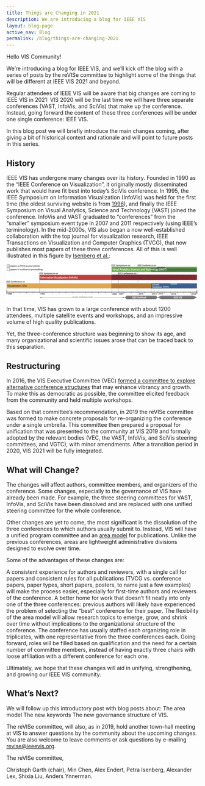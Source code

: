 ```yaml
---
title: Things are Changing in 2021
description: We are introducing a blog for IEEE VIS
layout: blog-page
active_nav: Blog
permalink: /blog/things-are-changing-2021
---
```


Hello VIS Community!

We’re introducing a blog for IEEE VIS, and we’ll kick off the blog with a series of posts by the reVISe committee to highlight some of the things that will be different at IEEE VIS 2021 and beyond.

Regular attendees of IEEE VIS will be aware that big changes are coming to IEEE VIS in 2021: VIS 2020 will be the last time we will have three separate conferences (VAST, InfoVis, and SciVis) that make up the conference. Instead, going forward the content of these three conferences will be under one single conference: IEEE VIS.

In this blog post we will briefly introduce the main changes coming, after giving a bit of historical context and rationale and will point to future posts in this series.

## History
IEEE VIS has undergone many changes over its history. Founded in 1990 as the “IEEE Conference on Visualization”, it originally mostly disseminated work that would have fit best into today’s SciVis conference. In 1995, the IEEE Symposium on Information Visualization (InfoVis) was held for the first time (the oldest surviving website is from [1996](https://www.hpc.msstate.edu/conferences/vis96/)), and finally the IEEE Symposium on Visual Analytics, Science and Technology (VAST) joined the conference. InfoVis and VAST graduated to “conferences” from the “smaller” symposium event type in 2007 and 2011 respectively (using IEEE’s terminology). In the mid-2000s, VIS also began a now well-established collaboration with the top journal for visualization research, IEEE Transactions on Visualization and Computer Graphics (TVCG), that now publishes most papers of these three conferences. All of this is well illustrated in this figure by [Isenberg et al.](https://sites.google.com/site/vispubdata/home):

![](assets/posts/HistoryUpdate2018.jpg)

In that time, VIS has grown to a large conference with about 1200 attendees, multiple satellite events and workshops, and an impressive volume of high quality publications.

Yet, the three-conference structure was beginning to show its age, and many organizational and scientific issues arose that can be traced back to this separation.

## Restructuring
In 2016, the VIS Executive Committee (VEC) [formed a committee to explore alternative conference structures](http://ieeevis.org/governance/restructuring) that may enhance vibrancy and growth. To make this as democratic as possible, the committee elicited feedback from the community and held multiple workshops.

Based on that committee’s recommendation, in 2019 the reVISe committee was formed to make concrete proposals for re-organizing the conference under a single umbrella. This committee then prepared a proposal for unification that was presented to the community at VIS 2019 and formally adopted by the relevant bodies (VEC, the VAST, InfoVis, and SciVis steering committees, and VGTC), with minor amendments. After a transition period in 2020, VIS 2021 will be fully integrated.

## What will Change?

The changes will affect authors, committee members, and organizers of the conference. Some changes, especially to the governance of VIS have already been made. For example, the three steering committees for VAST, InfoVis, and SciVis have been dissolved and are replaced with one unified steering committee for the whole conference.

Other changes are yet to come, the most significant is the dissolution of the three conferences to which authors usually submit to. Instead, VIS will have a unified program committee and an [area model](http://ieeevis.org/governance/area-model) for publications. Unlike the previous conferences, areas are lightweight administrative divisions designed to evolve over time.

Some of the advantages of these changes are:

A consistent experience for authors and reviewers, with a single call for papers and consistent rules for all publications (TVCG vs. conference papers, paper types, short papers, posters, to name just a few examples) will make the process easier, especially for first-time authors and reviewers of the conference.
A better home for work that doesn’t fit neatly into only one of the three conferences: previous authors will likely have experienced the problem of selecting the “best” conference for their paper.
The flexibility of the area model will allow research topics to emerge, grow, and shrink over time without implications to the organizational structure of the conference.
The conference has usually staffed each organizing role in triplicates, with one representative from the three conferences each. Going forward, roles will be filled based on qualification and the need for a certain number of committee members, instead of having exactly three chairs with loose affiliation with a different conference for each one.

Ultimately, we hope that these changes will aid in unifying, strengthening, and growing our IEEE VIS community.

## What’s Next?

We will follow up this introductory post with blog posts about:
The area model
The new keywords
The new governance structure of VIS.

The reVISe committee, will also, as in 2019, hold another town-hall meeting at VIS to answer questions by the community about the upcoming changes. You are also welcome to leave comments or ask questions by e-mailing revise@ieeevis.org.

The reVISe committee,

Christoph Garth (chair), Min Chen, Alex Endert, Petra Isenberg, Alexander Lex, Shixia Liu, Anders Ynnerman.
